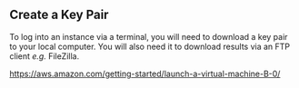 ## Create a Key Pair

To log into an instance via a terminal, you will need to download a key pair to your local computer. You will also need it to download results via an FTP client *e.g.* FileZilla.  

https://aws.amazon.com/getting-started/launch-a-virtual-machine-B-0/

